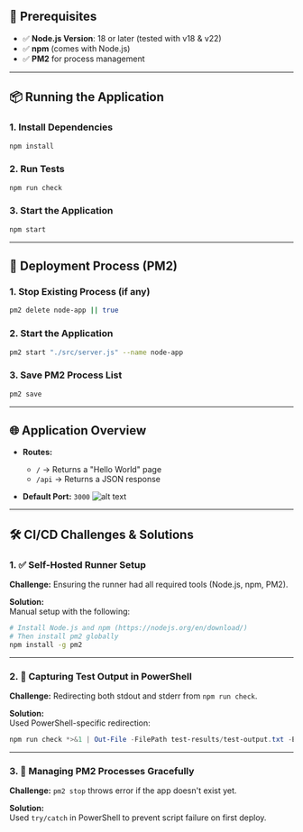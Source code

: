 
## 🚀 Prerequisites

- ✅ **Node.js Version**: 18 or later (tested with v18 & v22)
- ✅ **npm** (comes with Node.js)
- ✅ **PM2** for process management

---

## 📦 Running the Application

### 1. Install Dependencies

```bash
npm install
```

### 2. Run Tests

```bash
npm run check
```

### 3. Start the Application

```bash
npm start
```

---

## 🚀 Deployment Process (PM2)

### 1. Stop Existing Process (if any)

```bash
pm2 delete node-app || true
```

### 2. Start the Application

```bash
pm2 start "./src/server.js" --name node-app
```

### 3. Save PM2 Process List

```bash
pm2 save
```

---

## 🌐 Application Overview

- **Routes:**
  - `/` → Returns a "Hello World" page
  - `/api` → Returns a JSON response

- **Default Port:** `3000`
![alt text](OSTAD-Assignment-module-3/image.png)

---

## 🛠️ CI/CD Challenges & Solutions

### 1. ✅ Self-Hosted Runner Setup

**Challenge:** Ensuring the runner had all required tools (Node.js, npm, PM2).

**Solution:**  
Manual setup with the following:

```bash
# Install Node.js and npm (https://nodejs.org/en/download/)
# Then install pm2 globally
npm install -g pm2
```

---

### 2. 🧪 Capturing Test Output in PowerShell

**Challenge:** Redirecting both stdout and stderr from `npm run check`.

**Solution:**  
Used PowerShell-specific redirection:

```powershell
npm run check *>&1 | Out-File -FilePath test-results/test-output.txt -Encoding utf8
```

---

### 3. 🔄 Managing PM2 Processes Gracefully

**Challenge:** `pm2 stop` throws error if the app doesn't exist yet.

**Solution:**  
Used `try/catch` in PowerShell to prevent script failure on first deploy.


